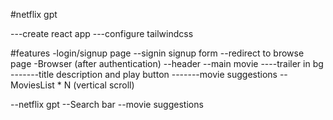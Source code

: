 #netflix gpt

---create react app
---configure tailwindcss


#features
-login/signup page
   --signin signup form
   --redirect  to browse page
-Browser (after authentication)
    --header
    --main movie
    ----trailer in bg
    -------title description and play button
    -------movie suggestions
           --MoviesList * N (vertical scroll)


--netflix gpt 
    --Search bar
    --movie suggestions          